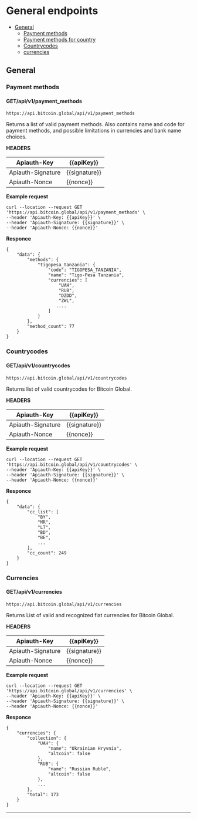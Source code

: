 # General endpoints

* [General](#general)
    * [Payment methods](#payment-methods)
    * [Payment methods for country](#payment-methods-for-country)
    * [Countrycodes](#countrycodes)
    * [currencies](#currencies)
    
## General

### Payment methods
   #### GET/api/v1/payment_methods

```
https://api.bitcoin.global/api/v1/payment_methods
```
Returns a list of valid payment methods. Also contains name and code for payment methods, and possible limitations in currencies and bank name choices.

**HEADERS**

Apiauth-Key| {{apiKey}} 
------------ | ------------ 
Apiauth-Signature| {{signature}}
Apiauth-Nonce| {{nonce}} 

**Example request**
```
curl --location --request GET 'https://api.bitcoin.global/api/v1/payment_methods' \
--header 'Apiauth-Key: {{apiKey}}' \
--header 'Apiauth-Signature: {{signature}}' \
--header 'Apiauth-Nonce: {{nonce}}'
```
**Responce**
```
{
    "data": {
        "methods": {
            "tigopesa_tanzania": {
                "code": "TIGOPESA_TANZANIA",
                "name": "Tigo-Pesa Tanzania",
                "currencies": [
                    "UAH",
                    "RUB",
                    "DZDD",
                    "ZWL",
                   ....
                ]
            }
        },
        "method_count": 77
    }
}
```
### Countrycodes
   #### GET/api/v1/countrycodes
```
https://api.bitcoin.global/api/v1/countrycodes
```
Returns list of valid countrycodes for Bitcoin Global.

**HEADERS**

Apiauth-Key| {{apiKey}} 
------------ | ------------ 
Apiauth-Signature| {{signature}}
Apiauth-Nonce| {{nonce}}

**Example request**
```
curl --location --request GET 'https://api.bitcoin.global/api/v1/countrycodes' \
--header 'Apiauth-Key: {{apiKey}}' \
--header 'Apiauth-Signature: {{signature}}' \
--header 'Apiauth-Nonce: {{nonce}}'
```
**Responce**
```
{
    "data": {
        "cc_list": [
            "BY",
            "MR",
            "LT",
            "BD",
            "BE",
            ...
        ],
        "cc_count": 249
    }
}
```
### Currencies
   #### GET/api/v1/currencies
```
https://api.bitcoin.global/api/v1/currencies
```
Returns List of valid and recognized fiat currencies for Bitcoin Global.

**HEADERS**

Apiauth-Key| {{apiKey}} 
------------ | ------------ 
Apiauth-Signature| {{signature}}
Apiauth-Nonce| {{nonce}}

**Example request**
```
curl --location --request GET 'https://api.bitcoin.global/api/v1/currencies' \
--header 'Apiauth-Key: {{apiKey}}' \
--header 'Apiauth-Signature: {{signature}}' \
--header 'Apiauth-Nonce: {{nonce}}'
```
**Responce**
```
{
    "currencies": {
        "collection": {
            "UAH": {
                "name": "Ukrainian Hryvnia",
                "altcoin": false
            },
            "RUB": {
                "name": "Russian Ruble",
                "altcoin": false
            },
            ...
        },
        "total": 173
    }
}
```
___
